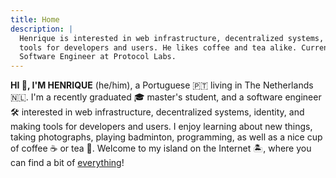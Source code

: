 ```yaml
---
title: Home
description: |
  Henrique is interested in web infrastructure, decentralized systems, and making
  tools for developers and users. He likes coffee and tea alike. Currently works as a
  Software Engineer at Protocol Labs.
---
```


**HI 👋, I'M HENRIQUE** (he/him), a Portuguese 🇵🇹 living in The Netherlands 🇳🇱. I'm a recently graduated 🎓 master's student, and a software engineer 🛠 interested in web infrastructure, decentralized systems, identity, and making tools for developers and users. I enjoy learning about new things, taking photographs, playing badminton, programming, as well as a nice cup of coffee ☕️ or tea 🍵. Welcome to my island on the Internet 🏝️, where you can find a bit of [everything](/more)!

<div class='h-card' hidden>
  <a href='https://hacdias.com/' class='u-uid u-url p-name'>Henrique Dias</a>
  <a class='u-photo' href='https://hacdias.com/profile/2022-03-26/me-256.jpg'>(Photo)</data>
  <a href='mailto:mail@hacdias.com' rel='me" class='u-email'>mail@hacdias.com</a>
  <a class='u-key' href='{{ absURL "/pubkey.txt" }}'>PGP key</a>
</div>

